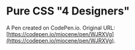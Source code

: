 # Pure CSS "4 Designers"

A Pen created on CodePen.io. Original URL: [https://codepen.io/miocene/pen/WJRXVg](https://codepen.io/miocene/pen/WJRXVg).



